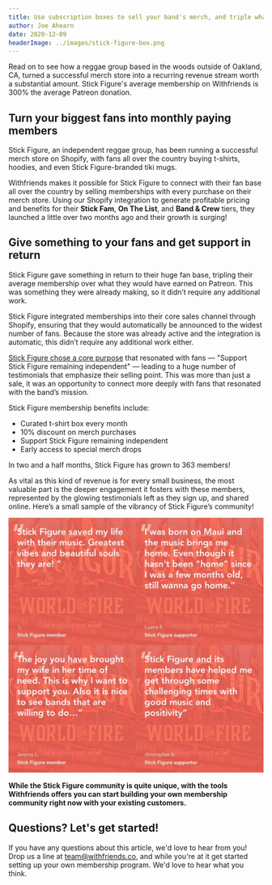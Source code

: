```yaml
---
title: Use subscription boxes to sell your band's merch, and triple what you would make on Patreon
author: Joe Ahearn
date: 2020-12-09
headerImage: ../images/stick-figure-box.png
---
```


Read on to see how a reggae group based in the woods outside of Oakland, CA,
turned a successful merch store into a recurring revenue stream worth a
substantial amount. Stick Figure's average membership on Withfriends is 300% the
average Patreon donation.

<!-- end -->

## Turn your biggest fans into monthly paying members

Stick Figure, an independent reggae group, has been running a successful
merch store on Shopify, with fans all over the country buying t-shirts,
hoodies, and even Stick Figure-branded tiki mugs.

Withfriends makes it possible for Stick Figure to connect with their fan base
all over the country by selling memberships with every purchase on their merch
store. Using our Shopify integration to generate profitable pricing and
benefits for their **Stick Fam**, **On The List**, and **Band & Crew** tiers,
they launched a little over two months ago and their growth is surging!

## Give something to your fans and get support in return

Stick Figure gave something in return to their huge fan base, tripling their
average membership over what they would have earned on Patreon. This was
something they were already making, so it didn’t require any additional work.

Stick Figure integrated memberships into their core sales channel through
Shopify, ensuring that they would automatically be announced to the widest
number of fans. Because the store was already active and the integration is
automatic, this didn’t require any additional work either.

[Stick Figure chose a core purpose](/posts/purpose) that resonated with fans —
"Support Stick Figure remaining independent" — leading to a huge number of
testimonials that emphasize their selling point. This was more than just a
sale, it was an opportunity to connect more deeply with fans that resonated
with the band’s mission.

Stick Figure membership benefits include:

- Curated t-shirt box every month
- 10% discount on merch purchases
- Support Stick Figure remaining independent
- Early access to special merch drops

In two and a half months, Stick Figure has grown to 363 members!

As vital as this kind of revenue is for every small business, the most valuable
part is the deeper engagement it fosters with these members, represented by the
glowing testimonials left as they sign up, and shared online. Here’s a small
sample of the vibrancy of Stick Figure’s community!

![Testimonials from the Stick Figure community](../images/stick-figure-testimonials.png)

**While the Stick Figure community is quite unique, with the tools Withfriends
offers you can start building your own membership community right now with your
existing customers.**

## Questions? Let's get started!

If you have any questions about this article, we'd love to hear from you! Drop
us a line at team@withfriends.co, and while you're at it get started setting up
your own membership program. We'd love to hear what you think.
